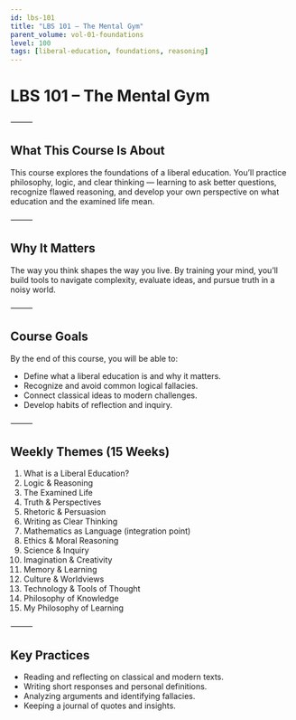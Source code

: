 ```yaml
---
id: lbs-101
title: "LBS 101 – The Mental Gym"
parent_volume: vol-01-foundations
level: 100
tags: [liberal-education, foundations, reasoning]
---
```


# LBS 101 – The Mental Gym

⸻

## What This Course Is About
This course explores the foundations of a liberal education. You’ll practice philosophy, logic, and clear thinking — learning to ask better questions, recognize flawed reasoning, and develop your own perspective on what education and the examined life mean.

⸻

## Why It Matters
The way you think shapes the way you live. By training your mind, you’ll build tools to navigate complexity, evaluate ideas, and pursue truth in a noisy world.

⸻

## Course Goals
By the end of this course, you will be able to:
- Define what a liberal education is and why it matters.
- Recognize and avoid common logical fallacies.
- Connect classical ideas to modern challenges.
- Develop habits of reflection and inquiry.

⸻

## Weekly Themes (15 Weeks)
1. What is a Liberal Education?
2. Logic & Reasoning
3. The Examined Life
4. Truth & Perspectives
5. Rhetoric & Persuasion
6. Writing as Clear Thinking
7. Mathematics as Language (integration point)
8. Ethics & Moral Reasoning
9. Science & Inquiry
10. Imagination & Creativity
11. Memory & Learning
12. Culture & Worldviews
13. Technology & Tools of Thought
14. Philosophy of Knowledge
15. My Philosophy of Learning

⸻

## Key Practices
- Reading and reflecting on classical and modern texts.
- Writing short responses and personal definitions.
- Analyzing arguments and identifying fallacies.
- Keeping a journal of quotes and insights.

